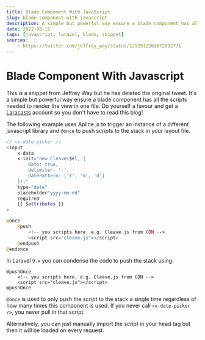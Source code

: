 ```yaml
---
title: Blade Component With JavaScript
slug: blade-component-with-javascript
description: A simple but powerful way ensure a blade component has all the scripts needed to render the view in one file.
date: 2022-08-15
tags: [javascript, laravel, blade, snippet]
sources:
    - https://twitter.com/jeffrey_way/status/1292912263872032771
---
```


# Blade Component With Javascript

This is a snippet from Jeffrey Way but he has deleted the original tweet. It's a simple but powerful way ensure a blade component has all the scripts needed to render the view in one file. Do yourself a favour and get a [Laracasts](https://laracasts.com) account so you don't have to read this blog!

The following example uses Apline.js to trigger an instance of a different javascript library and `@once` to push scripts to the stack in your layout file.

```php
// <x-date-picker />
<input
    x-data
    x-init="new Cleave($el, {
        date: true,
        delimiter: '-',
        datePattern: ['Y', 'm', 'd']
    });"
    type="date"
    placeholder"yyyy-mm-dd"
    required
    {{ $attributes }}
>

@once
    @push
        <!-- you scripts here, e.g. Cleave.js from CDN -->
        <script src="cleave.js"></script>
    @endpush
@endonce

```

In Laravel `9.x` you can condense the code to push the stack using:

```
@pushOnce
    <!-- you scripts here, e.g. Cleave.js from CDN -->
    <script src="cleave.js"></script>
@pushOnce
```

`@once` is used to only push the script to the stack a single time regardless of how many times this component is used.
If you never call `<x-date-picker />`, you never pull in that script.

Alternatively, you can just manually import the script in your head tag but then it will be loaded on every request.